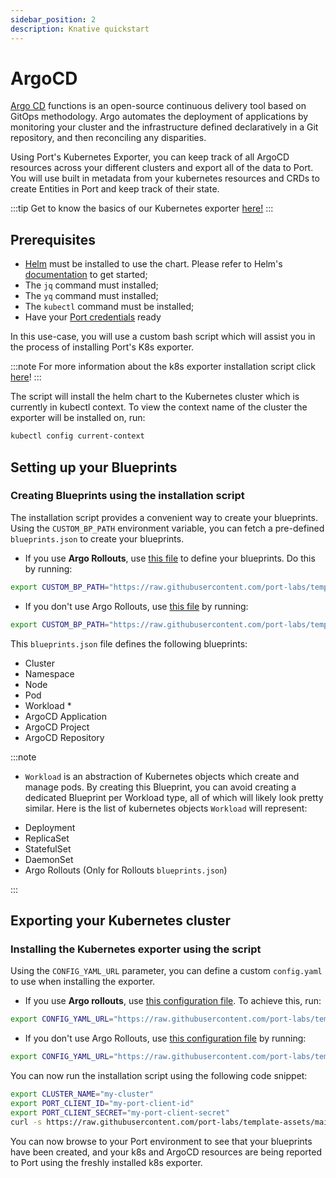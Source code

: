 ```yaml
---
sidebar_position: 2
description: Knative quickstart
---
```


# ArgoCD

[Argo CD](https://argo-cd.readthedocs.io/en/stable/) functions is an open-source continuous delivery tool based on GitOps methodology. Argo automates the deployment of applications by monitoring your cluster and the infrastructure defined declaratively in a Git repository, and then reconciling any disparities.

Using Port's Kubernetes Exporter, you can keep track of all ArgoCD resources across your different clusters and export all of the data to Port. You will use built in metadata from your kubernetes resources and CRDs to create Entities in Port and keep track of their state.

:::tip
Get to know the basics of our Kubernetes exporter [here!](../kubernetes.md)
:::

## Prerequisites

- [Helm](https://helm.sh) must be installed to use the chart. Please refer to
  Helm's [documentation](https://helm.sh/docs) to get started;
- The `jq` command must installed;
- The `yq` command must installed;
- The `kubectl` command must be installed;
- Have your [Port credentials](../../../sync-data-to-catalog/api/#find-your-port-credentials) ready

In this use-case, you will use a custom bash script which will assist you in the process of installing Port's K8s exporter.

:::note
For more information about the k8s exporter installation script click [here](../installation-script.md)!
:::

The script will install the helm chart to the Kubernetes cluster which is currently in kubectl context.
To view the context name of the cluster the exporter will be installed on, run:

```bash showLineNumbers
kubectl config current-context
```

## Setting up your Blueprints

### Creating Blueprints using the installation script

The installation script provides a convenient way to create your blueprints. Using the `CUSTOM_BP_PATH` environment variable, you can fetch a pre-defined `blueprints.json` to create your blueprints.

- If you use **Argo Rollouts**, use [this file](https://github.com/port-labs/template-assets/blob/main/kubernetes/blueprints/argo-argo_rollouts-blueprints.json) to define your blueprints. Do this by running:

```bash showLineNumbers
export CUSTOM_BP_PATH="https://raw.githubusercontent.com/port-labs/template-assets/main/kubernetes/blueprints/argo-argo_rollouts-blueprints.json"
```

- If you don't use Argo Rollouts, use [this file](https://github.com/port-labs/template-assets/blob/main/kubernetes/blueprints/argo-blueprints.json) by running:

```bash showLineNumbers
export CUSTOM_BP_PATH="https://raw.githubusercontent.com/port-labs/template-assets/main/kubernetes/blueprints/argo-blueprints.json"
```

This `blueprints.json` file defines the following blueprints:

- Cluster
- Namespace
- Node
- Pod
- Workload \*
- ArgoCD Application
- ArgoCD Project
- ArgoCD Repository

:::note

- `Workload` is an abstraction of Kubernetes objects which create and manage pods. By creating this Blueprint, you can avoid creating a dedicated Blueprint per Workload type, all of which will likely look pretty similar.
  Here is the list of kubernetes objects `Workload` will represent:

* Deployment
* ReplicaSet
* StatefulSet
* DaemonSet
* Argo Rollouts (Only for Rollouts `blueprints.json`)

:::

## Exporting your Kubernetes cluster

### Installing the Kubernetes exporter using the script

Using the `CONFIG_YAML_URL` parameter, you can define a custom `config.yaml` to use when installing the exporter.

- If you use **Argo rollouts**, use [this configuration file](https://github.com/port-labs/template-assets/blob/main/kubernetes/templates/argo-argo_rollouts-kubernetes_config.yaml). To achieve this, run:

```bash showLineNumbers
export CONFIG_YAML_URL="https://raw.githubusercontent.com/port-labs/template-assets/main/kubernetes/templates/argo-argo_rollouts-kubernetes_config.yaml"
```

- If you don't use Argo Rollouts, use [this configuration file](https://github.com/port-labs/template-assets/blob/main/kubernetes/templates/argo-kubernetes_config.yaml) by running:

```bash showLineNumbers
export CONFIG_YAML_URL="https://raw.githubusercontent.com/port-labs/template-assets/main/kubernetes/templates/argo-kubernetes_config.yaml"
```

You can now run the installation script using the following code snippet:

```bash showLineNumbers
export CLUSTER_NAME="my-cluster"
export PORT_CLIENT_ID="my-port-client-id"
export PORT_CLIENT_SECRET="my-port-client-secret"
curl -s https://raw.githubusercontent.com/port-labs/template-assets/main/kubernetes/install.sh | bash
```

You can now browse to your Port environment to see that your blueprints have been created, and your k8s and ArgoCD resources are being reported to Port using the freshly installed k8s exporter.
